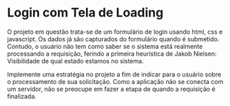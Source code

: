 # Login com Tela de Loading
O projeto em questão trata-se de um formulário de login usando html, css e javascript. Os dados já são capturados do formulário quando é submetido. Contudo, o usuário não tem como saber se o sistema está realmente processando a requisição, ferindo a primeira heurística de Jakob Nielsen: Visibilidade de qual estado estamos no sistema.

Implemente uma estratégia no projeto a fim de indicar para o usuário sobre o processamento de sua solicitação. Como a aplicação não se conecta com um servidor, não se preocupe em fazer a etapa de quando a requisição é finalizada.
